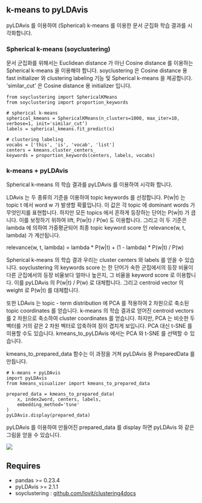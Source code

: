 ## k-means to pyLDAvis

pyLDAvis 를 이용하여 (Spherical) k-means 를 이용한 문서 군집화 학습 결과를 시각화합니다.

### Spherical k-means (soyclustering)

문서 군집화를 위해서는 Euclidean distance 가 아닌 Cosine distance 를 이용하는 Spherical k-means 을 이용해야 합니다. soyclustering 은 Cosine distance 용 fast initializer 와 clustering labeling 기능 및 Spherical k-means 을 제공합니다. 'similar_cut' 은 Cosine distance 용 initializer 입니다.

    from soyclustering import SphericalKMeans
    from soyclustering import proportion_keywords

    # spherical k-means
    spherical_kmeans = SphericalKMeans(n_clusters=1000, max_iter=10, verbose=1, init='similar_cut‘)
    labels = spherical_kmeans.fit_predict(x)

    # clustering labeling 
    vocabs = ['this', 'is', 'vocab', 'list']
    centers = kmeans.cluster_centers_
    keywords = proportion_keywords(centers, labels, vocabs)

### k-means + pyLDAvis

Spherical k-means 의 학습 결과를 pyLDAvis 를 이용하여 시각화 합니다.

LDAvis 는 두 종류의 기준을 이용하여 topic keywords 를 선정합니다. P(w|t) 는 topic t 에서 word w 가 발생할 확률입니다. 이 값은 각 topic 에 dominant words 가 무엇인지를 표현합니다. 하지만 모든 topics 에서 흔하게 등장하는 단어는 P(w|t) 가 큽니다. 이를 보정하기 위하여 lift, P(w|t) / P(w) 도 이용합니다. 그리고 이 두 기준은 lambda 에 의하여 가중평균되어 최종 topic keyword score 인 relevance(w, t, lambda) 가 계산됩니다.

relevance(w, t, lambda) = lambda * P(w|t) + (1 - lambda) * P(w|t) / P(w)

Spherical k-means 의 학습 결과 우리는 cluster centers 와 labels 를 얻을 수 있습니다. soyclustering 의 keywords score 는 한 단어가 속한 군집에서의 등장 비율이 다른 군집에서의 등장 비율보다 얼마나 높은지, 그 비율을 keyword score 로 이용합니다. 이를 pyLDAvis 의 P(w|t) / P(w) 로 대체합니다. 그리고 centroid vector 의 weight 로 P(w|t) 를 대체합니다. 

또한 LDAvis 는 topic - term distribution 에 PCA 를 적용하여 2 차원으로 축소된 topic coordinates 를 얻습니다. k-means 의 학습 결과로 얻어진 centroid vectors 를 2 차원으로 축소하여 cluster coordinates 를 얻습니다. 하지만, PCA 는 비슷한 두 벡터를 거의 같은 2 차원 벡터로 압축하여 점이 겹치게 보입니다. PCA 대신 t-SNE 를 이용할 수도 있습니다. kmeans_to_pyLDAvis 에서는 PCA 와 t-SNE 를 선택할 수 있습니다.

kmeans_to_prepared_data 함수는 이 과정을 거쳐 pyLDAvis 용 PreparedData 를 만듭니다.

    # k-means + pyLDAvis
    import pyLDAvis
    from kmeans_visualizer import kmeans_to_prepared_data

    prepared_data = kmeans_to_prepared_data(
        x, index2word, centers, labels,
        embedding_method='tsne'
    )
    pyLDAvis.display(prepared_data) 

pyLDAvis 를 이용하여 만들어진 prepared_data 를 display 하면 pyLDAvis 와 같은 그림을 얻을 수 있습니다.

![](https://github.com/lovit/kmeans_to_pyLDAvis/blob/master/assets/kmeans_to_pyLDAvis_snapshot.png)


## Requires

- pandas >= 0.23.4
- pyLDAvis >= 2.1.1
- soyclustering : [github.com/lovit/clustering4docs](github.com/lovit/clustering4docs)